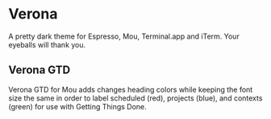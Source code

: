 # Verona

A pretty dark theme for Espresso, Mou, Terminal.app and iTerm. Your eyeballs will thank you.

## Verona GTD
Verona GTD for Mou adds changes heading colors while keeping the font size the same in order to label scheduled (red), projects (blue), and contexts (green) for use with Getting Things Done.